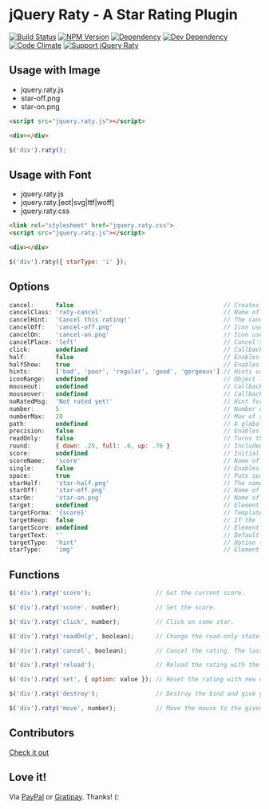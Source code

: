 # jQuery Raty - A Star Rating Plugin

[![Build Status](https://img.shields.io/travis/wbotelhos/raty/master.svg)](https://travis-ci.org/wbotelhos/raty "Travis CI")
[![NPM Version](https://badge.fury.io/js/raty-js.svg)](https://badge.fury.io/js/raty-js)
[![Dependency](https://david-dm.org/wbotelhos/raty.svg)](https://david-dm.org/wbotelhos/raty "Dependency Status")
[![Dev Dependency](https://david-dm.org/wbotelhos/raty/dev-status.svg)](https://david-dm.org/wbotelhos/raty#info=devDependencies "Dev Dependency Status")
[![Code Climate](https://codeclimate.com/github/wbotelhos/raty.png)](https://codeclimate.com/github/wbotelhos/raty)
[![Support jQuery Raty](http://img.shields.io/gittip/wbotelhos.svg)](https://gratipay.com/~wbotelhos)

## Usage with Image

- jquery.raty.js
- star-off.png
- star-on.png

```html
<script src="jquery.raty.js"></script>

<div></div>
```

```js
$('div').raty();
```

## Usage with Font

- jquery.raty.js
- jquery.raty.[eot|svg|ttf|woff]
- jquery.raty.css

```html
<link rel="stylesheet" href="jquery.raty.css">
<script src="jquery.raty.js"></script>

<div></div>
```

```js
$('div').raty({ starType: 'i' });
```

## Options

```js
cancel:      false                                          // Creates a cancel button to cancel the rating.
cancelClass: 'raty-cancel'                                  // Name of cancel's class.
cancelHint:  'Cancel this rating!'                          // The cancel's button hint.
cancelOff:   'cancel-off.png'                               // Icon used on active cancel.
cancelOn:    'cancel-on.png'                                // Icon used inactive cancel.
cancelPlace: 'left'                                         // Cancel's button position.
click:       undefined                                      // Callback executed on rating click.
half:        false                                          // Enables half star selection.
halfShow:    true                                           // Enables half star display.
hints:       ['bad', 'poor', 'regular', 'good', 'gorgeous'] // Hints used on each star.
iconRange:   undefined                                      // Object list with position and icon on and off to do a mixed icons.
mouseout:    undefined                                      // Callback executed on mouseout.
mouseover:   undefined                                      // Callback executed on mouseover.
noRatedMsg:  'Not rated yet!'                               // Hint for no rated elements when it's readOnly.
number:      5                                              // Number of stars that will be presented.
numberMax:   20                                             // Max of star the option number can creates.
path:        undefined                                      // A global locate where the icon will be looked.
precision:   false                                          // Enables the selection of a precision score.
readOnly:    false                                          // Turns the rating read-only.
round:       { down: .25, full: .6, up: .76 }               // Included values attributes to do the score round math.
score:       undefined                                      // Initial rating.
scoreName:   'score'                                        // Name of the hidden field that holds the score value.
single:      false                                          // Enables just a single star selection.
space:       true                                           // Puts space between the icons.
starHalf:    'star-half.png'                                // The name of the half star image.
starOff:     'star-off.png'                                 // Name of the star image off.
starOn:      'star-on.png'                                  // Name of the star image on.
target:      undefined                                      // Element selector where the score will be displayed.
targetForma: '{score}'                                      // Template to interpolate the score in.
targetKeep:  false                                          // If the last rating value will be keeped after mouseout.
targetScore: undefined                                      // Element selector where the score will be filled, instead of creating a new hidden field (scoreName option).
targetText:  ''                                             // Default text setted on target.
targetType:  'hint'                                         // Option to choose if target will receive hint o 'score' type.
starType:    'img'                                          // Element used to represent a star.
```

## Functions

```js
$('div').raty('score');                  // Get the current score.

$('div').raty('score', number);          // Set the score.

$('div').raty('click', number);          // Click on some star.

$('div').raty('readOnly', boolean);      // Change the read-only state.

$('div').raty('cancel', boolean);        // Cancel the rating. The last param force the click callback.

$('div').raty('reload');                 // Reload the rating with the current configuration.

$('div').raty('set', { option: value }); // Reset the rating with new configurations.

$('div').raty('destroy');                // Destroy the bind and give you the raw element.

$('div').raty('move', number);           // Move the mouse to the given score point position.
```

## Contributors

[Check it out](http://github.com/wbotelhos/raty/graphs/contributors)

## Love it!

Via [PayPal](https://www.paypal.com/cgi-bin/webscr?cmd=_donations&business=X8HEP2878NDEG&item_name=raty) or [Gratipay](https://gratipay.com/raty). Thanks! (:
